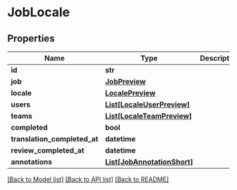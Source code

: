 # JobLocale

## Properties
Name | Type | Description | Notes
------------ | ------------- | ------------- | -------------
**id** | **str** |  | [optional] 
**job** | [**JobPreview**](JobPreview.md) |  | [optional] 
**locale** | [**LocalePreview**](LocalePreview.md) |  | [optional] 
**users** | [**List[LocaleUserPreview]**](LocaleUserPreview.md) |  | [optional] 
**teams** | [**List[LocaleTeamPreview]**](LocaleTeamPreview.md) |  | [optional] 
**completed** | **bool** |  | [optional] 
**translation_completed_at** | **datetime** |  | [optional] 
**review_completed_at** | **datetime** |  | [optional] 
**annotations** | [**List[JobAnnotationShort]**](JobAnnotationShort.md) |  | [optional] 

[[Back to Model list]](../README.md#documentation-for-models) [[Back to API list]](../README.md#documentation-for-api-endpoints) [[Back to README]](../README.md)


